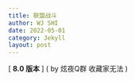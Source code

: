 ```yaml
---
title: 联盟战斗
author: WJ SHI
date: 2022-05-01
category: Jekyll
layout: post
---
```




[ **8.0 版本** ]    ( by 炫夜Q群 收藏家无法 )

<img src="https://www.nextstepone.ltd/mff/images/mengzhan1.png" alt="" referrerpolicy="no-referrer">
